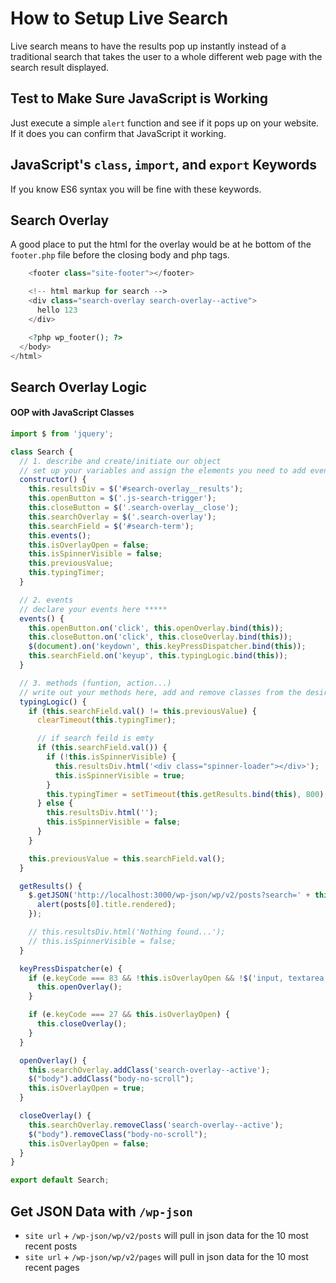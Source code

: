 # How to Setup Live Search

Live search means to have the results pop up instantly instead of a traditional search that takes the user to a whole different web page with the search result displayed. 

## Test to Make Sure JavaScript is Working

Just execute a simple `alert` function and see if it pops up on your website. If it does you can confirm that JavaScript it working.

## JavaScript's `class`, `import`, and `export` Keywords

If you know ES6 syntax you will be fine with these keywords.

## Search Overlay

A good place to put the html for the overlay would be at he bottom of the `footer.php` file before the closing body and php tags.

```php
    <footer class="site-footer"></footer>

    <!-- html markup for search -->
    <div class="search-overlay search-overlay--active">
      hello 123
    </div>

    <?php wp_footer(); ?>
  </body>
</html>
```
## Search Overlay Logic
#### OOP with JavaScript Classes

```javascript
import $ from 'jquery';

class Search {
  // 1. describe and create/initiate our object
  // set up your variables and assign the elements you need to add events to here *****
  constructor() {
    this.resultsDiv = $('#search-overlay__results');
    this.openButton = $('.js-search-trigger');
    this.closeButton = $('.search-overlay__close');
    this.searchOverlay = $('.search-overlay');
    this.searchField = $('#search-term');
    this.events();
    this.isOverlayOpen = false;
    this.isSpinnerVisible = false;
    this.previousValue;
    this.typingTimer;
  }

  // 2. events
  // declare your events here *****
  events() {
    this.openButton.on('click', this.openOverlay.bind(this));
    this.closeButton.on('click', this.closeOverlay.bind(this));
    $(document).on('keydown', this.keyPressDispatcher.bind(this));
    this.searchField.on('keyup', this.typingLogic.bind(this));
  }

  // 3. methods (funtion, action...)
  // write out your methods here, add and remove classes from the desired elements when an event occurs *****
  typingLogic() {
    if (this.searchField.val() != this.previousValue) {
      clearTimeout(this.typingTimer);

      // if search feild is emty
      if (this.searchField.val()) {
        if (!this.isSpinnerVisible) {
          this.resultsDiv.html('<div class="spinner-loader"></div>');
          this.isSpinnerVisible = true;
        }
        this.typingTimer = setTimeout(this.getResults.bind(this), 800);
      } else {
        this.resultsDiv.html('');
        this.isSpinnerVisible = false;
      }
    }

    this.previousValue = this.searchField.val();
  }

  getResults() {
    $.getJSON('http://localhost:3000/wp-json/wp/v2/posts?search=' + this.searchField.val(), function(posts) {
      alert(posts[0].title.rendered);
    });

    // this.resultsDiv.html('Nothing found...');
    // this.isSpinnerVisible = false;
  }

  keyPressDispatcher(e) {
    if (e.keyCode === 83 && !this.isOverlayOpen && !$('input, textarea').is(':focus')) {
      this.openOverlay();
    }

    if (e.keyCode === 27 && this.isOverlayOpen) {
      this.closeOverlay();
    }
  }

  openOverlay() {
    this.searchOverlay.addClass('search-overlay--active');
    $("body").addClass("body-no-scroll");
    this.isOverlayOpen = true;
  }

  closeOverlay() {
    this.searchOverlay.removeClass('search-overlay--active');
    $("body").removeClass("body-no-scroll");
    this.isOverlayOpen = false;
  }
}

export default Search;
```

## Get JSON Data with `/wp-json`

* `site url` + `/wp-json/wp/v2/posts` will pull in json data for the 10 most recent posts
* `site url` + `/wp-json/wp/v2/pages` will pull in json data for the 10 most recent pages

